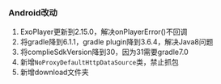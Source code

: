 ### Android改动
1. ExoPlayer更新到2.15.0，解决onPlayerError()不回调
2. 将gradle降到6.1.1，gradle plugin降到3.6.4，解决Java8问题
3. 将complieSdkVersion降到30，因为31需要gradle7.0
4. 新增`NoProxyDefaultHttpDataSource`类，禁止抓包
5. 新增download文件夹